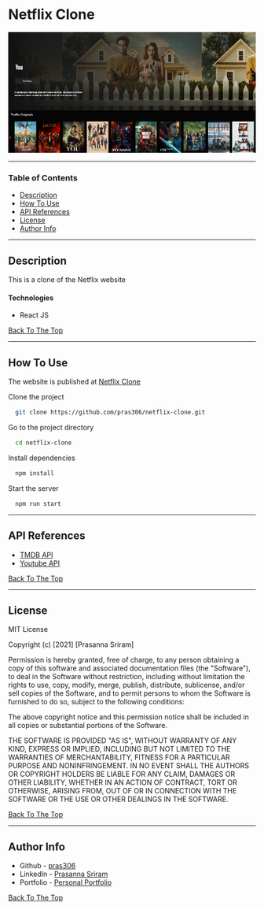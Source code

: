 # Netflix Clone

![PersonalPortfolio](src/assets/images/netflix_clone.png)

---

### Table of Contents

- [Description](#description)
- [How To Use](#how-to-use)
- [API References](#api-references)
- [License](#license)
- [Author Info](#author-info)

---

## Description

This is a clone of the Netflix website 

#### Technologies

- React JS

[Back To The Top](#netflix-clone)

---

## How To Use

The website is published at [Netflix Clone](https://pras306.github.io/netflix-clone/)

Clone the project 

```bash
  git clone https://github.com/pras306/netflix-clone.git
```

Go to the project directory

```bash
  cd netflix-clone
```

Install dependencies

```bash
  npm install
```

Start the server

```bash
  npm run start
```

---

## API References

- [TMDB API](https://www.themoviedb.org/documentation/api)
- [Youtube API](https://developers.google.com/youtube/v3)


[Back To The Top](#netflix-clone)

---

## License

MIT License

Copyright (c) [2021] [Prasanna Sriram]

Permission is hereby granted, free of charge, to any person obtaining a copy
of this software and associated documentation files (the "Software"), to deal
in the Software without restriction, including without limitation the rights
to use, copy, modify, merge, publish, distribute, sublicense, and/or sell
copies of the Software, and to permit persons to whom the Software is
furnished to do so, subject to the following conditions:

The above copyright notice and this permission notice shall be included in all
copies or substantial portions of the Software.

THE SOFTWARE IS PROVIDED "AS IS", WITHOUT WARRANTY OF ANY KIND, EXPRESS OR
IMPLIED, INCLUDING BUT NOT LIMITED TO THE WARRANTIES OF MERCHANTABILITY,
FITNESS FOR A PARTICULAR PURPOSE AND NONINFRINGEMENT. IN NO EVENT SHALL THE
AUTHORS OR COPYRIGHT HOLDERS BE LIABLE FOR ANY CLAIM, DAMAGES OR OTHER
LIABILITY, WHETHER IN AN ACTION OF CONTRACT, TORT OR OTHERWISE, ARISING FROM,
OUT OF OR IN CONNECTION WITH THE SOFTWARE OR THE USE OR OTHER DEALINGS IN THE
SOFTWARE.

[Back To The Top](#netflix-clone)

---

## Author Info

- Github - [pras306](https://github.com/pras306)
- LinkedIn - [Prasanna Sriram](https://www.linkedin.com/in/prasanna-sriram/)
- Portfolio - [Personal Portfolio](https://prasanna-sriram.netlify.app/)

[Back To The Top](#netflix-clone)
